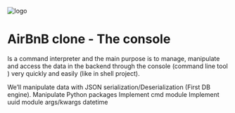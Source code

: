 ![logo](https://user-images.githubusercontent.com/111013117/216900101-112e3bb4-bec4-4139-9387-98e9543b0fdf.png)

# AirBnB clone - The console
Is a command interpreter and the main purpose is to manage, manipulate and access the data in the backend through the console (command line tool ) very quickly and easily (like in shell project).

  We’ll manipulate data with JSON serialization/Deserialization (First DB engine).
  Manipulate Python packages
  Implement cmd module
  Implement uuid module
  args/kwargs
  datetime
